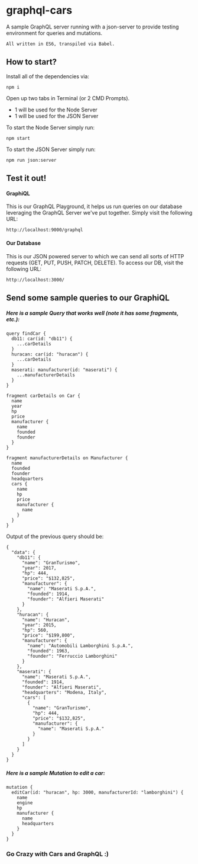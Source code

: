 # graphql-cars
A sample GraphQL server running with a json-server to provide testing environment for queries and mutations.

`All written in ES6, transpiled via Babel.`

## How to start?
Install all of the dependencies via: 
````
npm i
````

Open up two tabs in Terminal (or 2 CMD Prompts).

* 1 will be used for the Node Server
* 1 will be used for the JSON Server

To start the Node Server simply run:
````
npm start
````

To start the JSON Server simply run:
````
npm run json:server
````

## Test it out!

#### GraphiQL
This is our GraphQL Playground, it helps us run queries on our database leveraging the GraphQL Server we've put together. Simply visit the following URL:
````
http://localhost:9000/graphql
````

#### Our Database
This is our JSON powered server to which we can send all sorts of HTTP requests (GET, PUT, PUSH, PATCH, DELETE). To access our DB, visit the following URL:
````
http://localhost:3000/
````

## Send some sample queries to our GraphiQL
##### Here is a sample Query that works well (note it has some fragments, etc.):
````
query findCar {
  db11: car(id: "db11") {
    ...carDetails
  }
  huracan: car(id: "huracan") {
    ...carDetails
  }
  maserati: manufacturer(id: "maserati") {
    ...manufacturerDetails
  }
}

fragment carDetails on Car {
  name
  year
  hp
  price
  manufacturer {
    name
    founded
    founder
  }
}

fragment manufacturerDetails on Manufacturer {
  name
  founded
  founder
  headquarters
  cars {
    name
    hp
    price
    manufacturer {
      name
    }
  }
}
````

Output of the previous query should be: 
````
{
  "data": {
    "db11": {
      "name": "GranTurismo",
      "year": 2017,
      "hp": 444,
      "price": "$132,825",
      "manufacturer": {
        "name": "Maserati S.p.A.",
        "founded": 1914,
        "founder": "Alfieri Maserati"
      }
    },
    "huracan": {
      "name": "Huracan",
      "year": 2015,
      "hp": 560,
      "price": "$199,800",
      "manufacturer": {
        "name": "Automobili Lamborghini S.p.A.",
        "founded": 1963,
        "founder": "Ferruccio Lamborghini"
      }
    },
    "maserati": {
      "name": "Maserati S.p.A.",
      "founded": 1914,
      "founder": "Alfieri Maserati",
      "headquarters": "Modena, Italy",
      "cars": [
        {
          "name": "GranTurismo",
          "hp": 444,
          "price": "$132,825",
          "manufacturer": {
            "name": "Maserati S.p.A."
          }
        }
      ]
    }
  }
}
````

##### Here is a sample Mutation to edit a car:
````
mutation {
  editCar(id: "huracan", hp: 3000, manufacturerId: "lamborghini") {
    name
    engine
    hp
    manufacturer {
      name
      headquarters
    }
  }
}
````

### Go Crazy with Cars and GraphQL :)